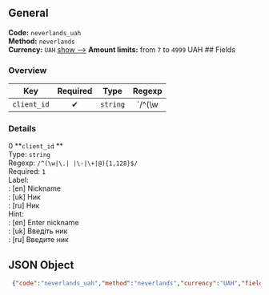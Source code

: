 ## General 
**Code:** `neverlands_uah`  
**Method:** `neverlands`  
**Currency:** `UAH` [show -->]() 
**Amount limits:** from `7`  to `4999`  UAH ## Fields 
### Overview 
|Key|Required|Type|Regexp| 
|:---:|:---:|:---:|:---:| 
|`client_id` |✔ |`string` |`/^(\w|\.| |\-|\+|@){1,128}$/` | 
 
### Details 
0 **`client_id` **  
Type: `string`  
Regexp: `/^(\w|\.| |\-|\+|@){1,128}$/`  
Required: `1`  
Label:  
: [en] Nickname  
: [uk] Ник  
: [ru] Ник  
Hint:  
: [en] Enter nickname  
: [uk] Введіть ник  
: [ru] Введите ник  
## JSON Object 
```json
 {"code":"neverlands_uah","method":"neverlands","currency":"UAH","fields":[{"key":"client_id","type":"string","label":{"en":"Nickname","uk":"\u041d\u0438\u043a","ru":"\u041d\u0438\u043a"},"regexp":"\/^(\\w|\\.| |\\-|\\+|@){1,128}$\/","required":true,"position":1,"hint":{"en":"Enter nickname","uk":"\u0412\u0432\u0435\u0434\u0456\u0442\u044c \u043d\u0438\u043a","ru":"\u0412\u0432\u0435\u0434\u0438\u0442\u0435 \u043d\u0438\u043a"},"example":"yelbvf"}],"amount_min":7,"amount_max":4999}```  
